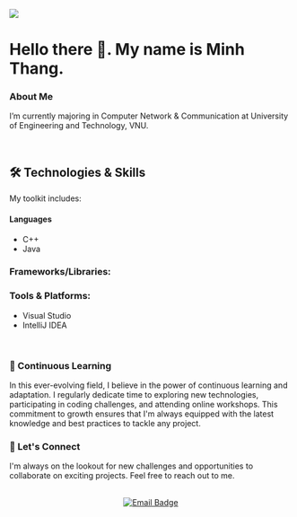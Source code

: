 ![](https://komarev.com/ghpvc/?username=mthang1201&style=for-the-badge)
<br>

# Hello there 👋. My name is Minh Thang.

### About Me
I’m currently majoring in Computer Network & Communication at University of Engineering and Technology, VNU.

<!--### Experience
I have one completed project.-->


<br>



## 🛠️ Technologies & Skills
My toolkit includes:

 #### Languages 
- C++
- Java

### Frameworks/Libraries: 

### Tools & Platforms: 
- Visual Studio
- IntelliJ IDEA


<br>

### 🌱 Continuous Learning
In this ever-evolving field, I believe in the power of continuous learning and adaptation. I regularly dedicate time to exploring new technologies, participating in coding challenges, and attending online workshops. This commitment to growth ensures that I'm always equipped with the latest knowledge and best practices to tackle any project.

### 🤝 Let's Connect
I'm always on the lookout for new challenges and opportunities to collaborate on exciting projects. Feel free to reach out to me.

<div id="badges" align="center">
  <br>
  <a href="mailto:mthang1201@gmail.com">
    <img src="https://img.shields.io/badge/Gmail-blue?style=for-the-badge&logo=gmail&logoColor=white&color=bb001b" alt="Email Badge" />
  </a>
</div>

<br>
